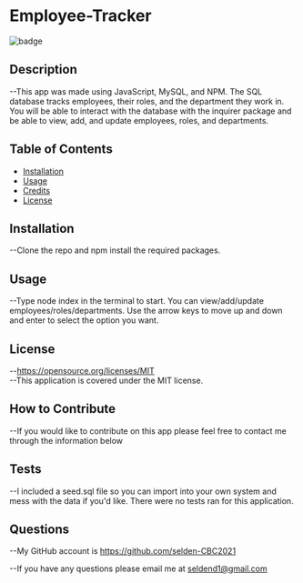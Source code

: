 # Employee-Tracker
  ![badge](https://img.shields.io/badge/license-MIT-yellow)
  ## Description
  --This app was made using JavaScript, MySQL, and NPM. The SQL database tracks employees, their roles, and the department they work in. You will be able to interact with the database with the inquirer package and be able to view, add, and update employees, roles, and departments.
  ## Table of Contents
  - [Installation](#installation)
  - [Usage](#usage)
  - [Credits](#credits)
  - [License](#license)
  ## Installation
  --Clone the repo and npm install the required packages.
  ## Usage
  --Type node index in the terminal to start. You can view/add/update employees/roles/departments. Use the arrow keys to move up and down and enter to select the option you want. 
  ## License
  --https://opensource.org/licenses/MIT
  <br />
  --This application is covered under the MIT license.
  ## How to Contribute
  --If you would like to contribute on this app please feel free to contact me through the information below
  ## Tests
  --I included a seed.sql file so you can import into your own system and mess with the data if you'd like. There were no tests ran for this application.
  ## Questions
  --My GitHub account is https://github.com/selden-CBC2021

  --If you have any questions please email me at seldend1@gmail.com
  